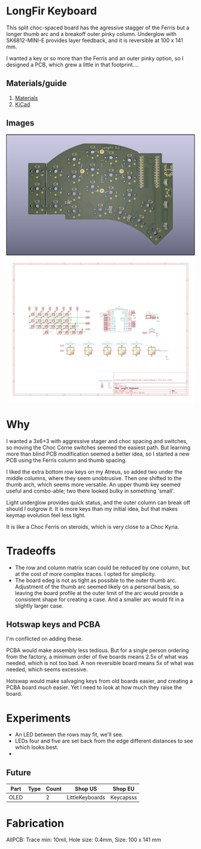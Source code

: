 # LongFir Keyboard

This split choc-spaced board has the agressive stagger of the Ferris but a longer thumb arc and a breakoff outer pinky column.
Underglow with SK6812-MINI-E provides layer feedback, and it is reversible at 100 x 141 mm.

I wanted a key or so more than the Ferris and an outer pinky option, so I designed a PCB, which grew a little in that footprint....

## Materials/guide

1. [Materials](docs/materials.md)
2. [KiCad](docs/kicad.md)

## Images

![render](docs/image/longfir-front.png "Front Render")
![](docs/image/longfir-schematic.svg "Schematic")

# Why

I wanted a 3x6+3 with aggressive stager and choc spacing and switches, so moving the Choc Corne switches seemed the easiest path. But learning more than blind PCB modification seemed a better idea, so I started a new PCB using the Ferris column and thumb spacing.

I liked the extra bottom row keys on my Atreus, so added two under the middle columns, where they seem unobtrusive. Then one shifted to the thumb arch, which seems more versatile. An upper thumb key seemed useful and combo-able; two there looked bulky in something 'small'.  

Light underglow provides quick status, and the outer column can break off should I outgrow it. It is more keys than my initial idea, but that makes keymap evolution feel less tight.

It is like a Choc Ferris on steroids, which is very close to a Choc Kyria.



# Tradeoffs 
- The row and column matrix scan could be reduced by one column, but at the cost of more complex traces. I opted for simplicity.
- The board edeg is not as tight as possible to the outer thumb arc. Adjustment of the thumb arc seemed likely on a personal basis, so leaving the board profile at the outer limit of the arc would provide a consistent shape for creating a case. And a smaller arc would fit in a slightly larger case.



## Hotswap keys and PCBA
I'm conflicted on adding these. 

PCBA would make assembly less tedious. But for a single person ordering from the factory, a minimum order of five boards means 2.5x of what was needed, which is not too bad. A non reversible board means 5x of what was needed, which seems excessive.

Hotswap would make salvaging keys from old boards easier, and creating a PCBA board _much_ easier. Yet I need to look at how much they raise the board.

# Experiments
- An LED between the rows may fit, we'll see.
- LEDs four and five are set back from the edge different distances to see which looks best.
- 



## Future
| Part  | Type  | Count | Shop US  | Shop EU  |
| ---   | ----  | ----   | --- | --- |
| OLED |    | 2 |   LittleKeyboards  | Keycapsss |



# Fabrication
AllPCB: Trace min: 10mil, Hole size: 0.4mm, Size: 100 x 141 mm

